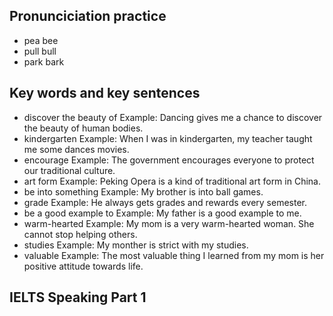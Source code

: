 ## Pronunciciation practice
* pea bee
* pull bull
* park bark

## Key words and key sentences
* discover the beauty of
Example: Dancing gives me a chance to discover the beauty of human bodies.
* kindergarten
Example: When I was in kindergarten, my teacher taught me some dances movies.
* encourage
Example: The government encourages everyone to protect our traditional culture.
* art form
Example: Peking Opera is a kind of traditional art form in China.
* be into something
Example: My brother is into ball games.
* grade
Example: He always gets grades and rewards every semester.
* be a good example to
Example: My father is a good example to me.
* warm-hearted
Example: My mom is a very warm-hearted woman. She cannot stop helping others.
* studies
Example: My monther is strict with my studies.
* valuable
Example: The most valuable thing I learned from my mom is her positive attitude towards life.

## IELTS Speaking Part 1



